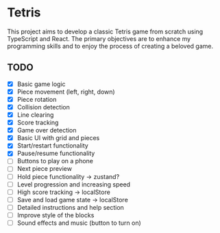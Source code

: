 # Tetris

This project aims to develop a classic Tetris game from scratch using TypeScript and React. The primary objectives are to enhance my programming skills and to enjoy the process of creating a beloved game.

## TODO

- [x] Basic game logic
- [x] Piece movement (left, right, down)
- [x] Piece rotation
- [x] Collision detection
- [x] Line clearing
- [x] Score tracking
- [x] Game over detection
- [x] Basic UI with grid and pieces
- [x] Start/restart functionality
- [x] Pause/resume functionality
- [ ] Buttons to play on a phone
- [ ] Next piece preview
- [ ] Hold piece functionality -> zustand?
- [ ] Level progression and increasing speed
- [ ] High score tracking -> localStore
- [ ] Save and load game state -> localStore
- [ ] Detailed instructions and help section
- [ ] Improve style of the blocks
- [ ] Sound effects and music (button to turn on)
